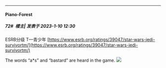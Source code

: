 

*****

####  Piano-Forest  
##### 72#         楼主| 发表于 2023-1-10 12:30

ESRB分级 T—青少年
[https://www.esrb.org/ratings/39047/star-wars-jedi-survivortm/](https://www.esrb.org/ratings/39047/star-wars-jedi-survivortm/)

The words “a*s” and “bastard” are heard in the game.
<img src="https://p.sda1.dev/9/83f4b7af02567f6b697fd0ecdf7262ba/20230110_122705.jpg" referrerpolicy="no-referrer">

